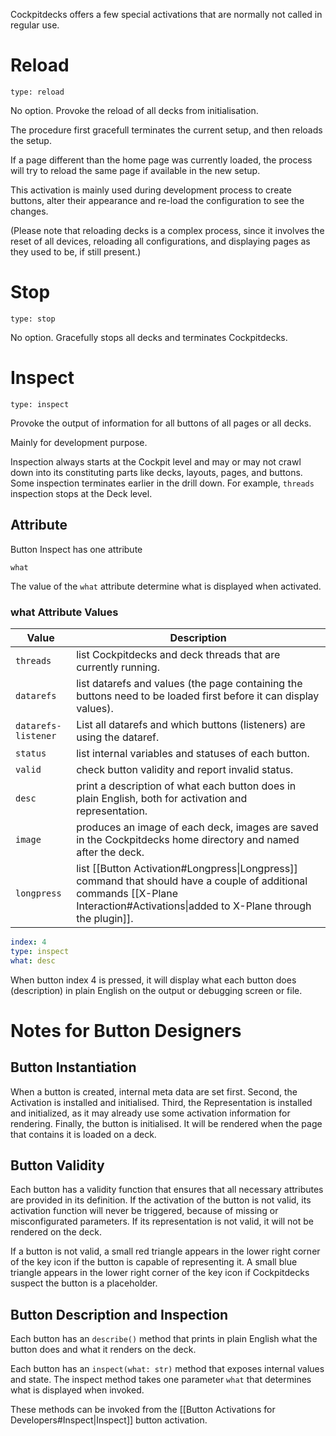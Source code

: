 Cockpitdecks offers a few special activations that are normally not called in regular use.

# Reload

`type: reload`

No option. Provoke the reload of all decks from initialisation.

The procedure first gracefull terminates the current setup, and then reloads the setup.

If a page different than the home page was currently loaded, the process will try to reload the same page if available in the new setup.

This activation is mainly used during development process to create buttons, alter their appearance and re-load the configuration to see the changes.

(Please note that reloading decks is a complex process, since it involves the reset of all devices, reloading all configurations, and displaying pages as they used to be, if still present.)

# Stop

`type: stop`

No option. Gracefully stops all decks and terminates Cockpitdecks.

# Inspect

`type: inspect`

Provoke the output of information for all buttons of all pages or all decks.

Mainly for development purpose.

Inspection always starts at the Cockpit level and may or may not crawl down into its constituting parts like decks, layouts, pages, and buttons. Some inspection terminates earlier in the drill down. For example, `threads` inspection stops at the Deck level.

## Attribute

Button Inspect has one attribute

`what`

The value of the `what` attribute determine what is displayed when activated.

### what Attribute Values

| Value               | Description                                                                                                                                                                        |
| ------------------- | ---------------------------------------------------------------------------------------------------------------------------------------------------------------------------------- |
| `threads`           | list Cockpitdecks and deck threads that are currently running.                                                                                                                     |
| `datarefs`          | list datarefs and values (the page containing the buttons need to be loaded first before it can display values).                                                                   |
| `datarefs-listener` | List all datarefs and which buttons (listeners) are using the dataref.                                                                                                             |
| `status`            | list internal variables and statuses of each button.                                                                                                                               |
| `valid`             | check button validity and report invalid status.                                                                                                                                   |
| `desc`              | print a description of what each button does in plain English, both for activation and representation.                                                                             |
| `image`             | produces an image of each deck, images are saved in the Cockpitdecks home directory and named after the deck.                                                                      |
| `longpress`         | list [[Button Activation#Longpress\|Longpress]] command that should have a couple of additional commands [[X-Plane Interaction#Activations\|added to X-Plane through the plugin]]. |

```Yaml
index: 4
type: inspect
what: desc
```

When button index 4 is pressed, it will display what each button does (description) in plain English on the output or debugging screen or file.

# Notes for Button Designers

## Button Instantiation

When a button is created, internal meta data are set first. Second, the Activation is installed and initialised. Third, the Representation is installed and initialized, as it may already use some activation information for rendering. Finally, the button is initialised. It will be rendered when the page that contains it is loaded on a deck.

## Button Validity

Each button has a validity function that ensures that all necessary attributes are provided in its definition. If the activation of the button is not valid, its activation function will never be triggered, because of missing or misconfigurated parameters. If its representation is not valid, it will not be rendered on the deck.

If a button is not valid, a small red triangle appears in the lower right corner of the key icon if the button is capable of representing it. A small blue triangle appears in the lower right corner of the key icon if Cockpitdecks suspect the button is a placeholder.

## Button Description and Inspection

Each button has an `describe()` method that prints in plain English what the button does and what it renders on the deck.

Each button has an `inspect(what: str)` method that exposes internal values and state. The inspect method takes one parameter `what`  that determines what is displayed when invoked.

These methods can be invoked from the [[Button Activations for Developers#Inspect|Inspect]] button activation.
